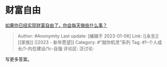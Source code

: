 # 财富自由
[如果你已经实现财富自由了，你会每天做些什么事？](https://www.zhihu.com/question/453693409/answer/2831596298)

> Author: #Anonymity
> Last update: [编辑于 2023-01-06]
> Link: [[永生]] [[家族]] [[2023 - 新年愿望]]
> Category: #“就你机灵”系列
> Tag: #1-个人成长/1-内在建设/1c-自强
> 评论区:
> 泛讨论:

写更多答案。
